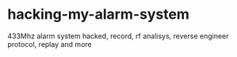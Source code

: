 # hacking-my-alarm-system
433Mhz alarm system hacked, record, rf analisys, reverse engineer protocol, replay and more
